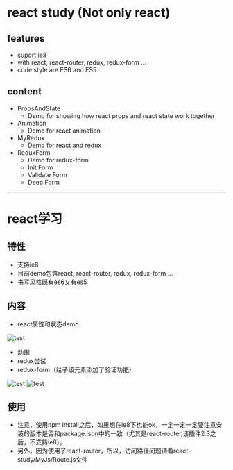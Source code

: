 # react study (Not only react)



## features

- suport ie8
- with react, react-router, redux, redux-form ...
- code style are ES6 and ES5



## content

- PropsAndState
  * Demo for showing how react props and react state work together
- Animation
  * Demo for react animation
- MyRedux
  * Demo for react and redux
- ReduxForm
  * Demo for redux-form
  * Init Form
  * Validate Form
  * Deep Form
  
----------------
# react学习

## 特性
- 支持ie8
- 目前demo包含react, react-router, redux, redux-form ...
- 书写风格既有es6又有es5

## 内容
- react属性和状态demo

![test](http://s4.postimg.org/z5iekzbfh/QQ_20161028105309.jpg)


- 动画
- redux尝试
- redux-form（给子级元素添加了验证功能）

![test](http://s13.postimg.org/7b380ha9z/QQ_20161028111827.jpg)
![test](http://s14.postimg.org/esucfchkh/QQ_20161028112024.jpg)

## 使用
- 注意，使用npm install之后，如果想在ie8下也能ok，一定一定一定要注意安装的版本是否和package.json中的一致（尤其是react-router,该插件2.3之后，不支持ie8）。
- 另外，因为使用了react-router，所以，访问路径问题请看react-study/MyJs/Route.js文件
